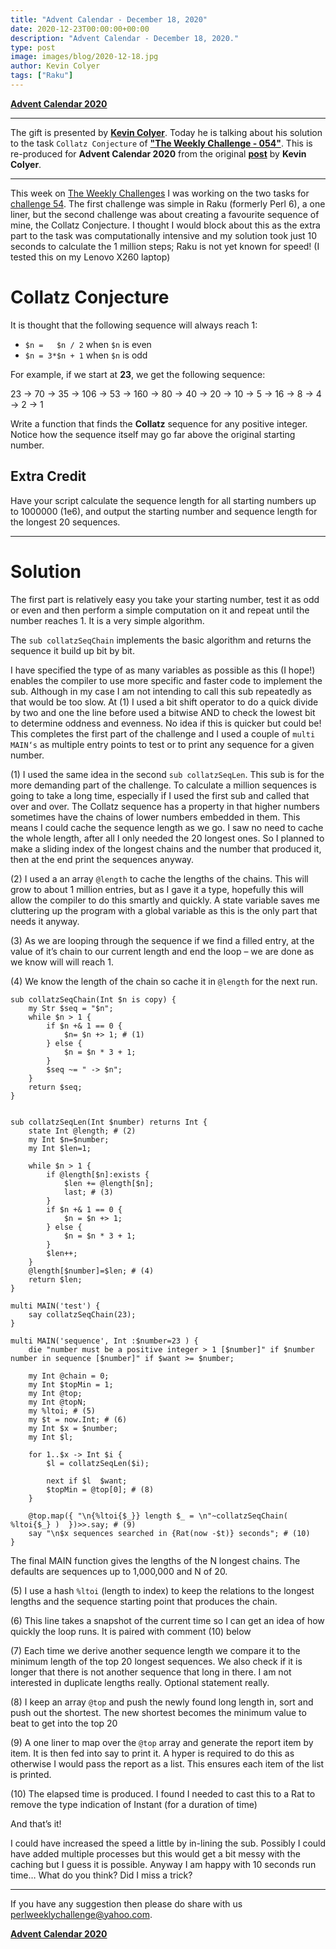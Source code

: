 ```yaml
---
title: "Advent Calendar - December 18, 2020"
date: 2020-12-23T00:00:00+00:00
description: "Advent Calendar - December 18, 2020."
type: post
image: images/blog/2020-12-18.jpg
author: Kevin Colyer
tags: ["Raku"]
---
```


[**Advent Calendar 2020**](/blog/advent-calendar-2020)
***

The gift is presented by [**Kevin Colyer**](/blog/meet-the-champion-030). Today he is talking about his solution to the task `Collatz Conjecture` of **["The Weekly Challenge - 054"](/blog/perl-weekly-challenge-054)**. This is re-produced for **Advent Calendar 2020** from the original [**post**](https://kevincolyer.wordpress.com/2020/04/05/perl-weekly-challenge-week-54/) by **Kevin Colyer**.

***

This week on [The Weekly Challenges](https://theweeklychallenge.org/) I was working on the two tasks for [challenge 54](/blog/perl-weekly-challenge-054/). The first challenge was simple in Raku (formerly Perl 6), a one liner, but the second challenge was about creating a favourite sequence of mine, the Collatz Conjecture. I thought I would block about this as the extra part to the task was computationally intensive and my solution took just 10 seconds to calculate the 1 million steps; Raku is not yet known for speed! (I tested this on my Lenovo X260 laptop)

# Collatz Conjecture

It is thought that the following sequence will always reach 1:

 * `$n =   $n / 2` when `$n` is even
 * `$n = 3*$n + 1` when `$n` is odd

For example, if we start at **23**, we get the following sequence:

23 → 70 → 35 → 106 → 53 → 160 → 80 → 40 → 20 → 10 → 5 → 16 → 8 → 4 → 2 → 1

Write a function that finds the **Collatz** sequence for any positive integer. Notice how the sequence itself may go far above the original starting number.

## Extra Credit

Have your script calculate the sequence length for all starting numbers up to 1000000 (1e6), and output the starting number and sequence length for the longest 20 sequences.

***

# Solution

The first part is relatively easy you take your starting number, test it as odd or even and then perform a simple computation on it and repeat until the number reaches 1. It is a very simple algorithm.

The `sub collatzSeqChain` implements the basic algorithm and returns the sequence it build up bit by bit.

I have specified the type of as many variables as possible as this (I hope!) enables the compiler to use more specific and faster code to implement the sub. Although in my case I am not intending to call this sub repeatedly as that would be too slow. At (1) I used a bit shift operator to do a quick divide by two and one the line before used a bitwise AND to check the lowest bit to determine oddness and evenness. No idea if this is quicker but could be! This completes the first part of the challenge and I used a couple of `multi MAIN‘s` as multiple entry points to test or to print any sequence for a given number.

(1) I used the same idea in the second `sub collatzSeqLen`. This sub is for the more demanding part of the challenge. To calculate a million sequences is going to take a long time, especially if I used the first sub and called that over and  over. The Collatz sequence has a property in that higher numbers sometimes have the chains of lower numbers embedded in them. This means I could cache the sequence length as we go. I saw no need to cache the whole length, after all I only needed the 20 longest ones. So I planned to make a sliding index of the longest chains and the number that produced it, then at the end print the sequences anyway.

(2) I used a an array `@length` to cache the lengths of the chains. This will grow to about 1 million entries, but as I gave it a type, hopefully this will allow the compiler to do this smartly and quickly. A state variable saves me cluttering up the program with a global variable as this is the only part that needs it anyway.

(3) As we are looping through the sequence if we find a filled entry, at the value of it’s chain to our current length and end the loop – we are done as we know will will reach 1.

(4) We know the length of the chain so cache it in `@length` for the next run.

```perl6
sub collatzSeqChain(Int $n is copy) {
    my Str $seq = "$n";
    while $n > 1 {
        if $n +& 1 == 0 {
            $n= $n +> 1; # (1)
        } else {
            $n = $n * 3 + 1;
        }
        $seq ~= " -> $n";
    }
    return $seq;
}


sub collatzSeqLen(Int $number) returns Int {
    state Int @length; # (2)
    my Int $n=$number;
    my Int $len=1;

    while $n > 1 {
        if @length[$n]:exists {
            $len += @length[$n];
            last; # (3)
        }
        if $n +& 1 == 0 {
            $n = $n +> 1;
        } else {
            $n = $n * 3 + 1;
        }
        $len++;
    }
    @length[$number]=$len; # (4)
    return $len;
}

multi MAIN('test') {
    say collatzSeqChain(23);
}

multi MAIN('sequence', Int :$number=23 ) {
    die "number must be a positive integer > 1 [$number]" if $number  number in sequence [$number]" if $want >= $number;

    my Int @chain = 0;
    my Int $topMin = 1;
    my Int @top;
    my Int @topN;
    my %ltoi; # (5)
    my $t = now.Int; # (6)
    my Int $x = $number;
    my Int $l;

    for 1..$x -> Int $i {
        $l = collatzSeqLen($i);

        next if $l  $want;
        $topMin = @top[0]; # (8)
    }

    @top.map({ "\n{%ltoi{$_}} length $_ = \n"~collatzSeqChain( %ltoi{$_} )  })>>.say; # (9)
    say "\n$x sequences searched in {Rat(now -$t)} seconds"; # (10)
}
```

The final MAIN function gives the lengths of the N longest chains. The defaults are sequences up to 1,000,000 and N of 20.

(5) I use a hash `%ltoi` (length to index) to keep the relations to the longest lengths and the sequence starting point that produces the chain.

(6) This line takes a snapshot of the current time so I can get an idea of how quickly the loop runs. It is paired with comment (10) below

(7) Each time we derive another sequence length we compare it to the minimum length of the top 20 longest sequences. We also check if it is longer that there is not another sequence that long in there. I am not interested in duplicate lengths really. Optional statement really.

(8) I keep an array `@top` and push the newly found long length in, sort and push out the shortest. The new shortest becomes the minimum value to beat to get into the top 20

(9) A one liner to map over the `@top` array and generate the report item by item. It is then fed into say to print it. A hyper is required to do this as otherwise I would pass the report as a list. This ensures each item of the list is printed.

(10) The elapsed time is produced. I found I needed to cast this to a Rat to remove the type indication of Instant (for a duration of time)

And that’s it!

I could have increased the speed a little by in-lining the sub. Possibly I could have added multiple processes but this would get a bit messy with the caching but I guess it is possible. Anyway I am happy with 10 seconds run time… What do you think? Did I miss a trick?

***

If you have any suggestion then please do share with us <perlweeklychallenge@yahoo.com>.

[**Advent Calendar 2020**](/blog/advent-calendar-2020)
